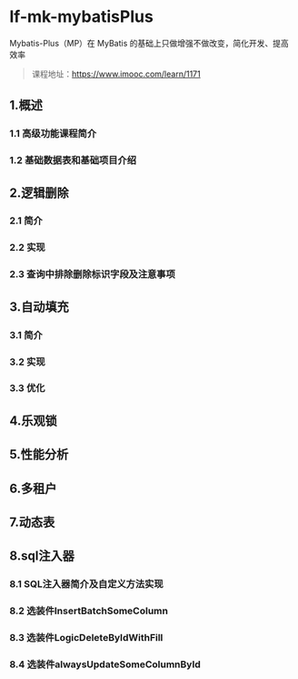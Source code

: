 # lf-mk-mybatisPlus
Mybatis-Plus（MP）在 MyBatis 的基础上只做增强不做改变，简化开发、提高效率
>课程地址：https://www.imooc.com/learn/1171
>

## 1.概述
### 1.1 高级功能课程简介
### 1.2 基础数据表和基础项目介绍
## 2.逻辑删除
### 2.1 简介
### 2.2 实现
### 2.3 查询中排除删除标识字段及注意事项
## 3.自动填充
### 3.1 简介
### 3.2 实现
### 3.3 优化
## 4.乐观锁
## 5.性能分析
## 6.多租户
## 7.动态表
## 8.sql注入器
### 8.1 SQL注入器简介及自定义方法实现 
###  8.2 选装件InsertBatchSomeColumn 
###  8.3 选装件LogicDeleteByIdWithFill 
###  8.4 选装件alwaysUpdateSomeColumnById 



